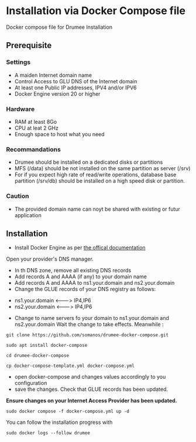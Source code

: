 # Installation via Docker Compose file
 Docker compose file for Drumee Installation

## Prerequisite
### Settings
- A maiden Internet domain name
- Control Access to GLU DNS of the Internet domain
- At least one Public IP addresses, IPV4 and/or IPV6
- Docker Engine version 20 or higher

### Hardware
- RAM at least 8Go
- CPU at leat 2 GHz
- Enough space to host what you need

### Recommandations
- Drumee should be installed on a dedicated disks or partitions
- MFS (/data) should be not installed on the same partition as server (/srv)
- For if you expect high rate of read/write operations, database base partition (/srv/db) should be installed on a high speed disk or partition.

### Caution
- The provided domain name can noyt be shared with existing or futur application

## Installation 
- Install Docker Engine as per [the offical documentation](https://docs.docker.com/engine/install/debian/)

Open your provider's DNS manager.
- In th DNS zone, remove all existing DNS records
- Add records A and AAAA (if any) to your domain name
- Add records A and AAAA to ns1.your.domain and ns2.your.domain 
- Change the GLUE records of your DNS registry as follows: 
* ns1.your.domain <---> IP4,IP6
* ns2.your.domain <---> IP4,IP6
- Change to name servers fo your domain to ns1.your.domain and ns2.your.domain
Wait the change to take effects. Meanwhile :

```console
git clone https://github.com/somanos/drumee-docker-compose.git
```
```console
sudo apt install docker-compose
```
```console
cd drumee-docker-compose
```
```console
cp docker-compose-template.yml docker-compose.yml
```
- open docker-compose and changes values accordingly to you configuration
- save the changes. Check that GLUE records has been updated.

**Ensure changes on your Internet Access Provider has been updated.**

```console
sudo docker compose -f docker-compose.yml up -d
```

You can follow the installation progress with 
```console
sudo docker logs --follow drumee
```
